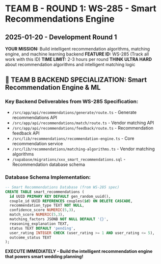 # TEAM B - ROUND 1: WS-285 - Smart Recommendations Engine
## 2025-01-20 - Development Round 1

**YOUR MISSION:** Build intelligent recommendation algorithms, matching engine, and machine learning backend
**FEATURE ID:** WS-285 (Track all work with this ID)
**TIME LIMIT:** 2-3 hours per round
**THINK ULTRA HARD** about recommendation algorithms and intelligent matching logic

## 🎯 TEAM B BACKEND SPECIALIZATION: Smart Recommendation Engine & ML

### Key Backend Deliverables from WS-285 Specification:
- `/src/app/api/recommendations/generate/route.ts` - Generate recommendations API
- `/src/app/api/recommendations/match/route.ts` - Vendor matching API
- `/src/app/api/recommendations/feedback/route.ts` - Recommendation feedback API
- `/src/lib/recommendations/recommendation-engine.ts` - Core recommendation service
- `/src/lib/recommendations/matching-algorithms.ts` - Vendor matching algorithms
- `/supabase/migrations/xxx_smart_recommendations.sql` - Recommendation database schema

### Database Schema Implementation:
```sql
-- Smart Recommendations Database (from WS-285 spec)
CREATE TABLE smart_recommendations (
  id UUID PRIMARY KEY DEFAULT gen_random_uuid(),
  couple_id UUID REFERENCES couples(id) ON DELETE CASCADE,
  recommendation_type TEXT NOT NULL,
  confidence_score NUMERIC(5,3),
  match_score NUMERIC(5,3),
  matching_factors JSONB NOT NULL DEFAULT '{}',
  reasoning_explanation TEXT,
  status TEXT DEFAULT 'pending',
  user_rating INTEGER CHECK (user_rating >= 1 AND user_rating <= 5),
  outcome_status TEXT
);
```

**EXECUTE IMMEDIATELY - Build the intelligent recommendation engine that powers smart wedding planning!**
